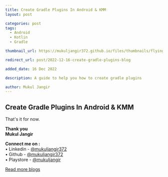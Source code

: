 ```yaml
---
title: Create Gradle Plugins In Android & KMM
layout: post

categories: post
tags:
  - Android
  - Kotlin
  - Gradle

thumbnail_url: https://mukuljangir372.github.io/files/thumbnails/flying_gradle.png

redirect_url: post/2022-12-16-create-gradle-plugins-blog

added_date: 16 Dec 2022

description: A guide to help you how to create gradle plugins

author: Mukul Jangir
---
```


## Create Gradle Plugins In Android & KMM


That's it for now.

**Thank you**\
**Mukul Jangir**

**Connect me on :**\
• Linkedin - [@mukuljangir372](https://www.linkedin.com/in/mukuljangir372)\
• Github - [@mukuljangir372](https://github.com/Mukuljangir372)\
• Playstore - [@mukuljangir](https://play.google.com/store/apps/developer?id=Mukul+Jangir)

[Read more blogs](https://mukuljangir372.github.io/posts.html)
